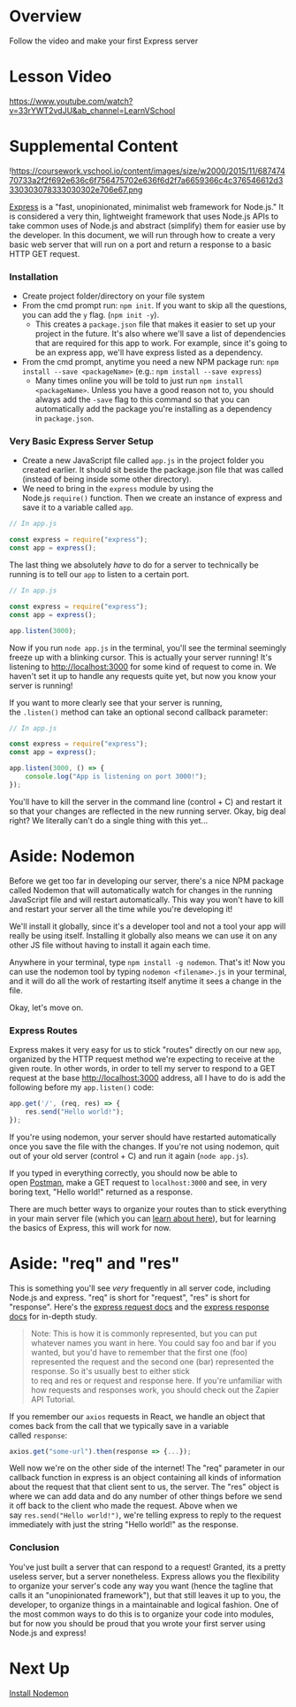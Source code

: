 

# Overview

Follow the video and make your first Express server

# Lesson Video

https://www.youtube.com/watch?v=33rYWT2vdJU&ab_channel=LearnVSchool

# Supplemental Content

!https://coursework.vschool.io/content/images/size/w2000/2015/11/68747470733a2f2f692e636c6f756475702e636f6d2f7a6659366c4c376546612d3330303078333030302e706e67.png

[Express](http://expressjs.com/) is a "fast, unopinionated, minimalist web framework for Node.js." It is considered a very thin, lightweight framework that uses Node.js APIs to take common uses of Node.js and abstract (simplify) them for easier use by the developer. In this document, we will run through how to create a very basic web server that will run on a port and return a response to a basic HTTP GET request.

### **Installation**

- Create project folder/directory on your file system
- From the cmd prompt run: `npm init`. If you want to skip all the questions, you can add the `y` flag. (`npm init -y`).
    - This creates a `package.json` file that makes it easier to set up your project in the future. It's also where we'll save a list of dependencies that are required for this app to work. For example, since it's going to be an express app, we'll have express listed as a dependency.
- From the cmd prompt, anytime you need a new NPM package run: `npm install --save <packageName>` (e.g.: `npm install --save express`)
    - Many times online you will be told to just run `npm install <packageName>`. Unless you have a good reason not to, you should always add the `-save` flag to this command so that you can automatically add the package you're installing as a dependency in `package.json`.

### **Very Basic Express Server Setup**

- Create a new JavaScript file called `app.js` in the project folder you created earlier. It should sit beside the package.json file that was called (instead of being inside some other directory).
- We need to bring in the `express` module by using the Node.js `require()` function. Then we create an instance of express and save it to a variable called `app`.

```jsx
// In app.js

const express = require("express");
const app = express();

```

The last thing we absolutely *have* to do for a server to technically be running is to tell our `app` to listen to a certain port.

```jsx
// In app.js

const express = require("express");
const app = express();

app.listen(3000);

```

Now if you run `node app.js` in the terminal, you'll see the terminal seemingly freeze up with a blinking cursor. This is actually your server running! It's listening to [http://localhost:3000](http://localhost:3000/) for some kind of request to come in. We haven't set it up to handle any requests quite yet, but now you know your server is running!

If you want to more clearly see that your server is running, the `.listen()` method can take an optional second callback parameter:

```jsx
// In app.js

const express = require("express");
const app = express();

app.listen(3000, () => {
    console.log("App is listening on port 3000!");
});

```

You'll have to kill the server in the command line (control + C) and restart it so that your changes are reflected in the new running server. Okay, big deal right? We literally can't do a single thing with this yet...

# **Aside: Nodemon**

Before we get too far in developing our server, there's a nice NPM package called Nodemon that will automatically watch for changes in the running JavaScript file and will restart automatically. This way you won't have to kill and restart your server all the time while you're developing it!

We'll install it globally, since it's a developer tool and not a tool your app will really be using itself. Installing it globally also means we can use it on any other JS file without having to install it again each time.

Anywhere in your terminal, type `npm install -g nodemon`. That's it! Now you can use the nodemon tool by typing `nodemon <filename>.js` in your terminal, and it will do all the work of restarting itself anytime it sees a change in the file.

Okay, let's move on.

### **Express Routes**

Express makes it very easy for us to stick "routes" directly on our new `app`, organized by the HTTP request method we're expecting to receive at the given route. In other words, in order to tell my server to respond to a GET request at the base [http://localhost:3000](http://localhost:3000/) address, all I have to do is add the following before my `app.listen()` code:

```jsx
app.get('/', (req, res) => {
    res.send("Hello world!");
});

```

If you're using nodemon, your server should have restarted automatically once you save the file with the changes. If you're not using nodemon, quit out of your old server (control + C) and run it again (`node app.js`).

If you typed in everything correctly, you should now be able to open [Postman](https://www.getpostman.com/), make a GET request to `localhost:3000` and see, in very boring text, "Hello world!" returned as a response.

There are much better ways to organize your routes than to stick everything in your main server file (which you can [learn about here](https://coursework.vschool.io/express-router/)), but for learning the basics of Express, this will work for now.

# **Aside: "req" and "res"**

This is something you'll see *very* frequently in all server code, including Node.js and express. "req" is short for "request", "res" is short for "response". Here's the [express request docs](http://expressjs.com/api.html#req) and the [express response docs](http://expressjs.com/api.html#res) for in-depth study.

> Note: This is how it is commonly represented, but you can put whatever names you want in here. You could say foo and bar if you wanted, but you'd have to remember that the first one (foo) represented the request and the second one (bar) represented the response. So it's usually best to either stick to req and res or request and response here. If you're unfamiliar with how requests and responses work, you should check out the Zapier API Tutorial.
> 

If you remember our `axios` requests in React, we handle an object that comes back from the call that we typically save in a variable called `response`:

```jsx
axios.get("some-url").then(response => {...});

```

Well now we're on the other side of the internet! The "req" parameter in our callback function in express is an object containing all kinds of information about the request that that client sent to us, the server. The "res" object is where we can add data and do any number of other things before we send it off back to the client who made the request. Above when we say `res.send("Hello world!")`, we're telling express to reply to the request immediately with just the string "Hello world!" as the response.

### **Conclusion**

You've just built a server that can respond to a request! Granted, its a pretty useless server, but a server nonetheless. Express allows you the flexibility to organize your server's code any way you want (hence the tagline that calls it an "unopinionated framework"), but that still leaves it up to you, the developer, to organize things in a maintainable and logical fashion. One of the most common ways to do this is to organize your code into modules, but for now you should be proud that you wrote your first server using Node.js and express!

# Next Up

[Install Nodemon](https://www.notion.so/Install-Nodemon-dd74677e5735433cb68e5f537a6e5430?pvs=21)